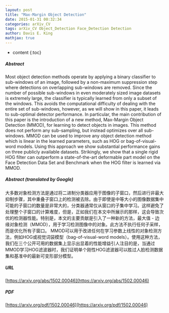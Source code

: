 ```yaml
---
layout: post
title: "Max-Margin Object Detection"
date: 2015-01-31 00:32:34
categories: arXiv_CV
tags: arXiv_CV Object_Detection Face_Detection Detection
author: Davis E. King
mathjax: true
---
```


* content
{:toc}

##### Abstract
Most object detection methods operate by applying a binary classifier to sub-windows of an image, followed by a non-maximum suppression step where detections on overlapping sub-windows are removed. Since the number of possible sub-windows in even moderately sized image datasets is extremely large, the classifier is typically learned from only a subset of the windows. This avoids the computational difficulty of dealing with the entire set of sub-windows, however, as we will show in this paper, it leads to sub-optimal detector performance. In particular, the main contribution of this paper is the introduction of a new method, Max-Margin Object Detection (MMOD), for learning to detect objects in images. This method does not perform any sub-sampling, but instead optimizes over all sub-windows. MMOD can be used to improve any object detection method which is linear in the learned parameters, such as HOG or bag-of-visual-word models. Using this approach we show substantial performance gains on three publicly available datasets. Strikingly, we show that a single rigid HOG filter can outperform a state-of-the-art deformable part model on the Face Detection Data Set and Benchmark when the HOG filter is learned via MMOD.

##### Abstract (translated by Google)
大多数对象检测方法是通过将二进制分类器应用于图像的子窗口，然后进行非最大抑制步骤，其中重叠子窗口上的检测被去除。由于即使是中等大小的图像数据集中可能的子窗口的数量是非常大的，分类器通常仅从窗口的子集中学习。这样避免了处理整个子窗口的计算难度，但是，正如我们在本文中所展示的那样，这会导致次优的检测器性能。特别是，本文的主要贡献是引入了一种新的方法，最大值 - 边缘对象检测（MMOD），用于学习检测图像中的对象。此方法不执行任何子采样，而是优化所有子窗口。 MMOD可以用于改进任何在学习参数上线性的对象检测方法，例如HOG或视觉词袋模型（bag-of-visual-word models）。使用这种方法，我们在三个公开可用的数据集上显示出显着的性能增益引人注目的是，当通过MMOD学习HOG滤波器时，我们证明单个刚性HOG滤波器可以胜过人脸检测数据集和基准中的最新可变形部分模型。

##### URL
[https://arxiv.org/abs/1502.00046](https://arxiv.org/abs/1502.00046)

##### PDF
[https://arxiv.org/pdf/1502.00046](https://arxiv.org/pdf/1502.00046)

